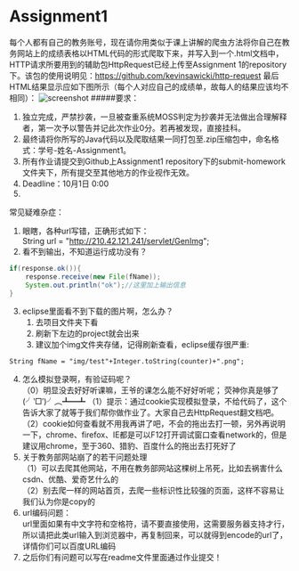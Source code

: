 # Assignment1
每个人都有自己的教务账号，现在请你用类似于课上讲解的爬虫方法将你自己在教务网站上的成绩表格以HTML代码的形式爬取下来，并写入到一个.html文档中，HTTP请求所要用到的辅助包HttpRequest已经上传至Assignment 1的repository下。该包的使用说明见：https://github.com/kevinsawicki/http-request
最后HTML结果显示应如下图所示（每个人对应自己的成绩单，故每人的结果应该均不相同）：
![screenshot](https://github.com/OOP-JAVA-WHUISS/Assignment1/blob/master/screenshot.png)
#####要求：
1. 独立完成，严禁抄袭，一旦被查重系统MOSS判定为抄袭并无法做出合理解释者，第一次予以警告并记此次作业0分。若再被发现，直接挂科。
2. 最终请将你所写的Java代码以及爬取结果一同打包至.zip压缩包中，命名格式：学号-姓名-Assignment1。
3. 所有作业请提交到Github上Assignment1 repository下的submit-homework文件夹下，所有提交至其他地方的作业视作无效。
4. Deadline：10月1日 0:00
5. 

常见疑难杂症：    
1. 眼瞎，各种url写错，正确形式如下：  
String url = "http://210.42.121.241/servlet/GenImg";  
2. 看不到输出，不知道运行成功没有？  
```java
if(response.ok()){  
	response.receive(new File(fName));  
	System.out.println("ok");//这里加上输出信息  
}
```
3. eclipse里面看不到下载的图片啊，怎么办？  
	1. 去项目文件夹下看  
	2. 刷新下左边的project就会出来  
	3. 建议加个img文件夹存储，记得刷新查看，eclipse缓存很严重: 
```	
String fName = "img/test"+Integer.toString(counter)+".png";  
```
4. 怎么模拟登录啊，有验证码呢？  
（0）明显没去好好听课嘛，王爷的课怎么能不好好听呢；  荧神你真是够了(╯‵□′)╯︵┻━┻
（1）提示：通过cookie实现模拟登录，不给代码了，这个告诉大家了就等于我们帮你做作业了。大家自己去HttpRequest翻文档吧。
（2）cookie如何查看就不用我再讲了吧，不会的拖出去打一顿，另外再说明一下，chrome、firefox、IE都是可以F12打开调试窗口查看network的，但是建议用chrome，至于360、猎豹、百度什么的拖出去打死好了  
5. 关于教务部网站崩了的若干问题处理  
（1）可以去爬其他网站，不用在教务部网站这棵树上吊死，比如去祸害什么csdn、优酷、爱奇艺什么的  
（2）别去爬一样的网站首页，去爬一些标识性比较强的页面，这样不容易让我们认为你是copy的  
6. url编码问题：  
url里面如果有中文字符和空格符，请不要直接使用，这需要服务器支持才行，所以请把此类url输入到浏览器中，再复制回来，可以就得到encode的url了，详情你们可以百度URL编码
7. 之后你们有问题可以写在readme文件里面通过作业提交！
